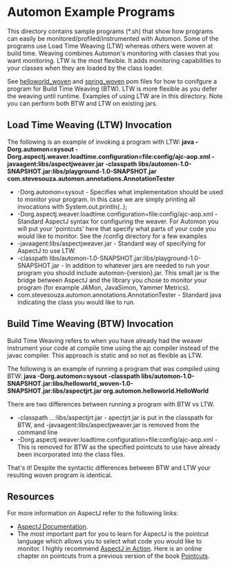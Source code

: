 Automon Example Programs
========================

This directory contains sample programs (*.sh) that show how programs can easily be monitored/profiled/instrumented with Automon.
Some of the programs use Load Time Weaving (LTW) whereas others were woven at build time.  Weaving combines Automon's
monitoring with classes that you want monitoring.  LTW is the most flexible.  It adds monitoring capabilities to your
classes when they are loaded by the class loader.

See [helloworld_woven](https://github.com/stevensouza/automon/tree/master/helloworld_woven) and
[spring_woven](https://github.com/stevensouza/automon/tree/master/spring_woven) pom files for how to conifgure a program
for Build Time Weaving (BTW).  LTW is more flexible as you defer the weaving until runtime. Examples of using LTW are in
this directory.  Note you can perform both BTW and LTW on existing jars.

Load Time Weaving (LTW) Invocation
-----------------------------------
The following is an example of invoking a program with LTW:
**java   -Dorg.automon=sysout -Dorg.aspectj.weaver.loadtime.configuration=file:config/ajc-aop.xml -javaagent:libs/aspectjweaver.jar -classpath libs/automon-1.0-SNAPSHOT.jar:libs/playground-1.0-SNAPSHOT.jar com.stevesouza.automon.annotations.AnnotationTester**

* -Dorg.automon=sysout - Specifies what implementation should be used to monitor your program. In this case we are simply
printing all invocations with System.out.println(..);
* -Dorg.aspectj.weaver.loadtime.configuration=file:config/ajc-aop.xml - Standard AspectJ syntax for configuring the weaver. For
Automon you will put your 'pointcuts' here that specify what parts of your code you would like to monitor.  See the
/config directory for a few examples
* -javaagent:libs/aspectjweaver.jar - Standard way of specifying for AspectJ to use LTW.
* -classpath libs/automon-1.0-SNAPSHOT.jar:libs/playground-1.0-SNAPSHOT.jar - In addition to whatever jars are needed to run your
program you should include automon-{version}.jar.  This small jar is the bridge between AspectJ and the library you chose to
monitor your program (for example JAMon, JavaSimon, Yammer Metrics).
* com.stevesouza.automon.annotations.AnnotationTester - Standard java indicating the class you would like to run.

Build Time Weaving (BTW) Invocation
-----------------------------------
Build Time Weaving refers to when you have already had the weaver instrument your code at compile time using the ajc compiler
instead of the javac compiler.  This approach is static and so not as flexible as LTW.

The following is an example of running a program that was compiled using BTW:
**java   -Dorg.automon=sysout -classpath libs/automon-1.0-SNAPSHOT.jar:libs/helloworld_woven-1.0-SNAPSHOT.jar:libs/aspectjrt.jar org.automon.helloworld.HelloWorld**

There are two differences between running a program with BTW vs LTW.

* -classpath ...:libs/aspectjrt.jar - apectjrt.jar is put in the classpath for BTW, and -javaagent:libs/aspectjweaver.jar is removed from the command line
* -Dorg.aspectj.weaver.loadtime.configuration=file:config/ajc-aop.xml - This is removed for BTW as the specified pointcuts to use
have already been incorporated into the class files.

That's it! Despite the syntactic differences between BTW and LTW your resulting woven program is identical.

Resources
---------
For more information on AspectJ refer to the following links:

* [AspectJ Documentation](http://eclipse.org/aspectj/doc/released/progguide/index.html).
* The most important part for you to learn for AspectJ is the pointcut language which allows you to select what code you would like
to monitor. I highly recommend [AspectJ in Action](http://www.amazon.com/AspectJ-Action-Enterprise-Spring-Applications/dp/1933988053/ref=sr_1_1?ie=UTF8&qid=1426500440&sr=8-1&keywords=aspectj+in+action).
  Here is an online chapter on pointcuts from a previous version of the book [Pointcuts](https://www.java.net/today/2003/12/26/ch3AspectJSyntaxBasics.pdf).
